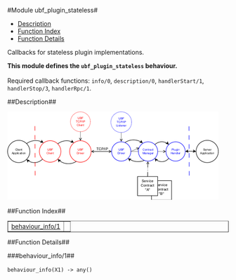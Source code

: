 

#Module ubf_plugin_stateless#
* [Description](#description)
* [Function Index](#index)
* [Function Details](#functions)


Callbacks for stateless plugin implementations.



__This module defines the `ubf_plugin_stateless` behaviour.__
<br></br>
 Required callback functions: `info/0`, `description/0`, `handlerStart/1`, `handlerStop/3`, `handlerRpc/1`.<a name="description"></a>

##Description##


![ubf-flow-01.png](ubf-flow-01.png)<a name="index"></a>

##Function Index##


<table width="100%" border="1" cellspacing="0" cellpadding="2" summary="function index"><tr><td valign="top"><a href="#behaviour_info-1">behaviour_info/1</a></td><td></td></tr></table>


<a name="functions"></a>

##Function Details##

<a name="behaviour_info-1"></a>

###behaviour_info/1##




`behaviour_info(X1) -> any()`

